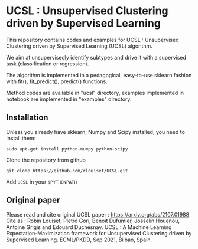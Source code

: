 UCSL : Unsupervised Clustering driven by Supervised Learning
===============================

This repository contains codes and examples for UCSL : Unsupervised Clustering driven by Supervised Learning (UCSL) algorithm.

We aim at unsupervisedly identify subtypes and drive it with a supervised task (classification or regression).

The algorithm is implemented in a pedagogical, easy-to-use sklearn fashion with fit(), fit_predict(), predict() functions.

Method codes are available in "ucsl" directory, examples implemented in notebook are implemented in "examples" directory.

Installation
------------
Unless you already have sklearn, Numpy and Scipy installed, you need to install them:

```
sudo apt-get install python-numpy python-scipy
```

Clone the repository from github
```
git clone https://github.com/rlouiset/UCSL.git
```

Add `UCSL` in your `$PYTHONPATH`


Original paper
-------

Please read and cite original UCSL paper : https://arxiv.org/abs/2107.01988
Cite as : 
Robin Louiset, Pietro Gori, Benoit Dufumier, Josselin Houenou, Antoine Grigis and Edouard Duchesnay. 
UCSL : A Machine Learning Expectation-Maximization framework for Unsupervised Clustering driven by Supervised Learning. 
ECML/PKDD, Sep 2021, Bilbao, Spain. 
